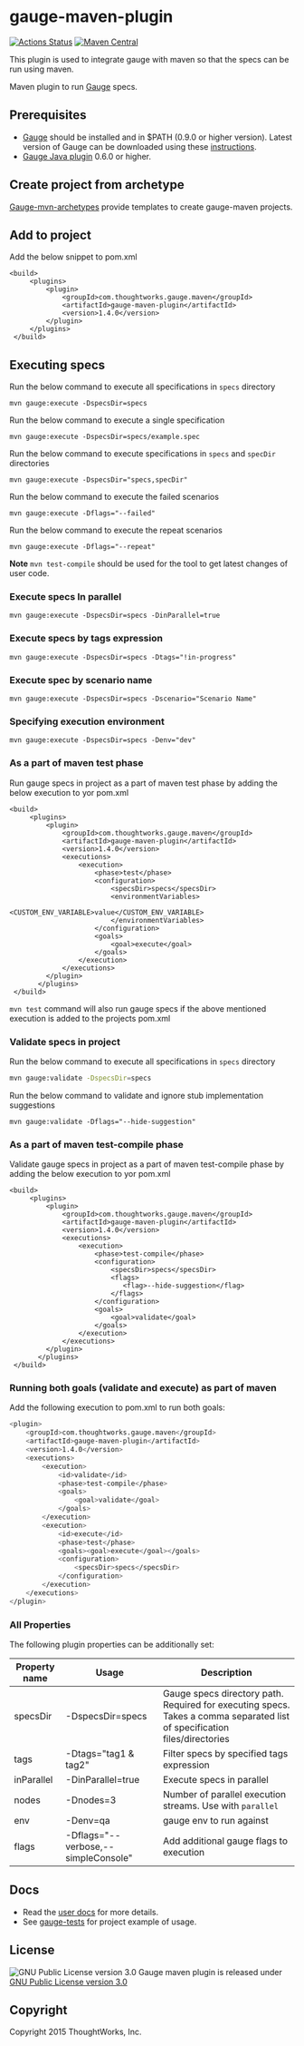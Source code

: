 # gauge-maven-plugin

[![Actions Status](https://github.com/getgauge/gauge-maven-plugin/workflows/Build/badge.svg)](https://github.com/getgauge/gauge-maven-plugin/actions)
[![Maven Central](https://img.shields.io/maven-central/v/com.thoughtworks.gauge.maven/gauge-maven-plugin.svg?maxAge=300)](http://search.maven.org/#search|ga|1|g:"com.thoughtworks.gauge.maven")

This plugin is used to integrate gauge with maven so that the specs can be run using maven.

Maven plugin to run [Gauge](https://gauge.org/) specs.

## Prerequisites

* [Gauge](https://gauge.org/) should be installed and in $PATH (0.9.0 or higher version). Latest version of Gauge can be downloaded using these [instructions](https://docs.gauge.org/getting_started/installing-gauge.html).
* [Gauge Java plugin](https://github.com/getgauge/gauge-java) 0.6.0 or higher.

## Create project from archetype

[Gauge-mvn-archetypes](https://github.com/getgauge/gauge-mvn-archetypes) provide templates to create gauge-maven projects.

## Add to project

Add the below snippet to pom.xml

```
<build>
     <plugins>
         <plugin>
             <groupId>com.thoughtworks.gauge.maven</groupId>
             <artifactId>gauge-maven-plugin</artifactId>
             <version>1.4.0</version>
         </plugin>
     </plugins>
 </build>
```

## Executing specs

Run the below command to execute all specifications in `specs` directory

```
mvn gauge:execute -DspecsDir=specs
```

Run the below command to execute a single specification

```
mvn gauge:execute -DspecsDir=specs/example.spec
```

Run the below command to execute specifications in `specs` and `specDir` directories

```
mvn gauge:execute -DspecsDir="specs,specDir"
```

Run the below command to execute the failed scenarios

```
mvn gauge:execute -Dflags="--failed"
```

Run the below command to execute the repeat scenarios

```
mvn gauge:execute -Dflags="--repeat"
```

**Note**
`mvn test-compile` should be used for the tool to get latest changes of user code.

### Execute specs In parallel

```
mvn gauge:execute -DspecsDir=specs -DinParallel=true
```

### Execute specs by tags expression

```
mvn gauge:execute -DspecsDir=specs -Dtags="!in-progress"
```

### Execute spec by scenario name

```
mvn gauge:execute -DspecsDir=specs -Dscenario="Scenario Name"
```

### Specifying execution environment

```
mvn gauge:execute -DspecsDir=specs -Denv="dev"
```

### As a part of maven test phase

Run gauge specs in project as a part of maven test phase by adding the below execution to yor pom.xml

```
<build>
     <plugins>
         <plugin>
             <groupId>com.thoughtworks.gauge.maven</groupId>
             <artifactId>gauge-maven-plugin</artifactId>
             <version>1.4.0</version>
             <executions>
                 <execution>
                     <phase>test</phase>
                     <configuration>
                         <specsDir>specs</specsDir>
                         <environmentVariables>
                            <CUSTOM_ENV_VARIABLE>value</CUSTOM_ENV_VARIABLE>
                         </environmentVariables>
                     </configuration>
                     <goals>
                         <goal>execute</goal>
                     </goals>
                 </execution>
             </executions>
         </plugin>
       </plugins>
 </build>
```

`mvn test` command will also run gauge specs if the above mentioned execution is added to the projects pom.xml

### Validate specs in project

Run the below command to execute all specifications in `specs` directory

```bash
mvn gauge:validate -DspecsDir=specs
```

Run the below command to validate and ignore stub implementation suggestions

```
mvn gauge:validate -Dflags="--hide-suggestion"
```

### As a part of maven test-compile phase

Validate gauge specs in project as a part of maven test-compile phase by adding the below execution to yor pom.xml

```
<build>
     <plugins>
         <plugin>
             <groupId>com.thoughtworks.gauge.maven</groupId>
             <artifactId>gauge-maven-plugin</artifactId>
             <version>1.4.0</version>
             <executions>
                 <execution>
                     <phase>test-compile</phase>
                     <configuration>
                         <specsDir>specs</specsDir>
                         <flags>
                            <flag>--hide-suggestion</flag>
                         </flags>
                     </configuration>
                     <goals>
                         <goal>validate</goal>
                     </goals>
                 </execution>
             </executions>
         </plugin>
       </plugins>
 </build>
```

### Running both goals (validate and execute) as part of maven

Add the following execution to pom.xml to run both goals:

```bash
<plugin>
    <groupId>com.thoughtworks.gauge.maven</groupId>
    <artifactId>gauge-maven-plugin</artifactId>
    <version>1.4.0</version>
    <executions>
        <execution>
            <id>validate</id>
            <phase>test-compile</phase>
            <goals>
                <goal>validate</goal>
            </goals>
        </execution>
        <execution>
            <id>execute</id>
            <phase>test</phase>
            <goals><goal>execute</goal></goals>
            <configuration>
                <specsDir>specs</specsDir>
            </configuration>
        </execution>
    </executions>
</plugin>
```

### All Properties

The following plugin properties can be additionally set:

|Property name|Usage|Description|
|-------------|-----|-----------|
|specsDir| -DspecsDir=specs | Gauge specs directory path. Required for executing specs. Takes a comma separated list of specification files/directories|
|tags    | -Dtags="tag1 & tag2" |Filter specs by specified tags expression|
|inParallel| -DinParallel=true | Execute specs in parallel|
|nodes    | -Dnodes=3 | Number of parallel execution streams. Use with `parallel`|
|env      | -Denv=qa  | gauge env to run against  |
|flags| -Dflags="--verbose,--simpleConsole" | Add additional gauge flags to execution|

## Docs

* Read the [user docs](https://docs.gauge.org/configuration.html#maven) for more details.
* See [gauge-tests](https://github.com/getgauge/gauge-tests) for project example of usage.

## License

![GNU Public License version 3.0](http://www.gnu.org/graphics/gplv3-127x51.png)
Gauge maven plugin is released under [GNU Public License version 3.0](http://www.gnu.org/licenses/gpl-3.0.txt)

## Copyright

Copyright 2015 ThoughtWorks, Inc.
